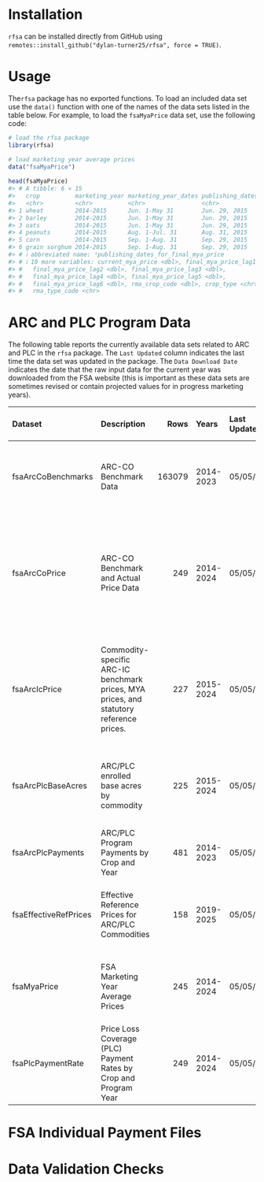 
<!-- README.md is generated from README.Rmd. Please edit that file -->

# Installation

`rfsa` can be installed directly from GitHub using
`remotes::install_github("dylan-turner25/rfsa", force = TRUE)`.

# Usage

The`rfsa` package has no exported functions. To load an included data
set use the `data()` function with one of the names of the data sets
listed in the table below. For example, to load the `fsaMyaPrice` data
set, use the following code:

``` r
# load the rfsa package
library(rfsa)

# load marketing year average prices
data("fsaMyaPrice")
 
head(fsaMyaPrice)
#> # A tibble: 6 × 15
#>   crop          marketing_year marketing_year_dates publishing_dates_for…¹ unit 
#>   <chr>         <chr>          <chr>                <chr>                  <chr>
#> 1 wheat         2014-2015      Jun. 1-May 31        Jun. 29, 2015          Bush…
#> 2 barley        2014-2015      Jun. 1-May 31        Jun. 29, 2015          Bush…
#> 3 oats          2014-2015      Jun. 1-May 31        Jun. 29, 2015          Bush…
#> 4 peanuts       2014-2015      Aug. 1-Jul. 31       Aug. 31, 2015          Pound
#> 5 corn          2014-2015      Sep. 1-Aug. 31       Sep. 29, 2015          Bush…
#> 6 grain sorghum 2014-2015      Sep. 1-Aug. 31       Sep. 29, 2015          Bush…
#> # ℹ abbreviated name: ¹​publishing_dates_for_final_mya_price
#> # ℹ 10 more variables: current_mya_price <dbl>, final_mya_price_lag1 <dbl>,
#> #   final_mya_price_lag2 <dbl>, final_mya_price_lag3 <dbl>,
#> #   final_mya_price_lag4 <dbl>, final_mya_price_lag5 <dbl>,
#> #   final_mya_price_lag6 <dbl>, rma_crop_code <dbl>, crop_type <chr>,
#> #   rma_type_code <chr>
```

# ARC and PLC Program Data

The following table reports the currently available data sets related to
ARC and PLC in the `rfsa` package. The `Last Updated` column indicates
the last time the data set was updated in the package. The
`Data Download Date` indicates the date that the raw input data for the
current year was downloaded from the FSA website (this is important as
these data sets are sometimes revised or contain projected values for in
progress marketing years).

| Dataset | Description | Rows | Years | Last Updated | Data Download Date | Included Columns |
|:---|:---|---:|:---|:---|:---|:---|
| fsaArcCoBenchmarks | ARC-CO Benchmark Data | 163079 | 2014-2023 | 05/05/2025 | 05/05/2025 | fips, state_name, county_name, crop, unit, yield_type, program_year, benchmark_revenue, guarantee_revenue, maximum_payment_rate, actual_yield, national_price, actual_revenue, formula_payment_rate, payment_rate, oa_bench_mark_price, oa_bench_mark_yield, oa_bench_mark_years, arc_co_payment_rate, crop_type, rma_type_code, rma_crop_code |
| fsaArcCoPrice | ARC-CO Benchmark and Actual Price Data | 249 | 2014-2024 | 05/05/2025 | 05/05/2025 | crop, marketing_year_dates, publishing_dates_for_final_mya_price, unit, reference_price_combined, annual_benchmark_price_lag5, annual_benchmark_price_lag4, annual_benchmark_price_lag3, annual_benchmark_price_lag2, annual_benchmark_price_lag1, current_arcco_benchmark_price, current_mya_price, current_national_loan_rate, current_arcco_actual_price, marketing_year, program_year, crop_type, rma_type_code, rma_crop_code |
| fsaArcIcPrice | Commodity-specific ARC-IC benchmark prices, MYA prices, and statutory reference prices. | 227 | 2015-2024 | 05/05/2025 | 05/05/2025 | crop, marketing_year_dates, publishing_dates_for_final_mya_price, unit, reference_price_combined, annual_benchmark_price_lag5, annual_benchmark_price_lag4, annual_benchmark_price_lag3, annual_benchmark_price_lag2, annual_benchmark_price_lag1, current_mya_price, current_national_loan_rate, current_arcic_actual_price, marketing_year, program_year, crop_type, rma_type_code, rma_crop_code |
| fsaArcPlcBaseAcres | ARC/PLC enrolled base acres by commodity | 225 | 2015-2024 | 05/05/2025 | 05/05/2025 | covered_commodity, plc_covered_commodity_contract_base, plc_plantings_attributed_to_generic_base, arc_co_covered_commodity_contract_base, arc_co_plantings_attributed_to_generic_base, arc_ic_enrolled_base_covered_commodity_contract_base, total, plc_total, arc_co_total, arc_ic_total, year, arc_co_all, arc_co_irrigated, arc_co_nonirrigated |
| fsaArcPlcPayments | ARC/PLC Program Payments by Crop and Year | 481 | 2014-2023 | 05/05/2025 | 05/05/2025 | program, crop, program_year, payments, crop_type, rma_type_code, rma_crop_code |
| fsaEffectiveRefPrices | Effective Reference Prices for ARC/PLC Commodities | 158 | 2019-2025 | 05/05/2025 | 05/05/2025 | crop, marketing_year_dates, marketing_year, program_year, unit, statutory_reference_price, 115_statutory_reference_price, mya_price_lag5, mya_price_lag4, mya_price_lag3, mya_price_lag2, mya_price_lag1, 85_olympic_average_mya, effective_reference_price, crop_type, rma_type_code, rma_crop_code |
| fsaMyaPrice | FSA Marketing Year Average Prices | 245 | 2014-2024 | 05/05/2025 | 05/05/2025 | crop, marketing_year, marketing_year_dates, publishing_dates_for_final_mya_price, unit, current_mya_price, final_mya_price_lag1, final_mya_price_lag2, final_mya_price_lag3, final_mya_price_lag4, final_mya_price_lag5, final_mya_price_lag6, rma_crop_code, crop_type, rma_type_code |
| fsaPlcPaymentRate | Price Loss Coverage (PLC) Payment Rates by Crop and Program Year | 249 | 2014-2024 | 05/05/2025 | 05/05/2025 | crop, marketing_year_dates, marketing_year, program_year, publishing_dates_for_final_mya_price, statutory_reference_price, effective_reference_price, combined_reference_price, unit, current_mya_price, current_national_loan_rate, plc_price, plc_payment_rate, max_plc_payment_rate, crop_type, rma_type_code, rma_crop_code |

# FSA Individual Payment Files

# Data Validation Checks
